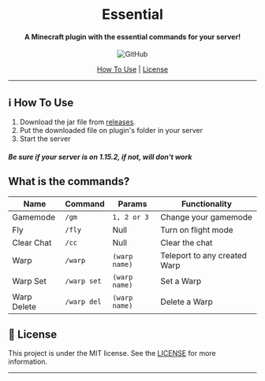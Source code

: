 
<h1 align="center">
    Essential
</h1>

<h4 align="center">
 A Minecraft plugin with the essential commands for your server!
</h4>
<p align="center">
  <img alt="GitHub" src="https://img.shields.io/github/license/vitogd/Essential.svg">
</p>

<p align="center">
  <a href="#information_source-how-to-use">How To Use</a> 
  |
  <a href="#memo-license">License</a>
</p>

---

## :information_source: How To Use

 1. Download the jar file from [releases](https://github.com/vitogd/Essential/releases/tag/release).
2. Put the downloaded file on plugin's folder in your server
3. Start the server

##### Be sure if your server is on 1.15.2, if not, will don't work

## What is the commands?

| Name| Command | Params           | Functionality             |
| ------ | -------- | ---------------- | ------------------ |
| Gamemode    | `/gm` | `1, 2 or 3` | Change your gamemode |
| Fly | `/fly` | Null | Turn on flight mode |
| Clear Chat | `/cc` | Null | Clear the chat |
| Warp | `/warp` | `(warp name)` | Teleport to any created Warp |
| Warp Set | `/warp set` | `(warp name)` | Set a Warp |
| Warp Delete | `/warp del` | `(warp name)` | Delete a Warp |

## :memo: License

This project is under the MIT license. See the [LICENSE](https://github.com/vitogd/Essential/blob/master/LICENSE) for more information.

---

